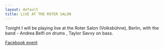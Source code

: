 ```yaml
---
layout: default
title: LiVE AT THE ROTER SALON
---
```


Tonight I will be playing live at the Roter Salon (Volksbühne), Berlin, with the band - Andrea Belfi on drums , Taylor Savvy on bass.

[Facebook event](https://www.facebook.com/events/211597442509120/)